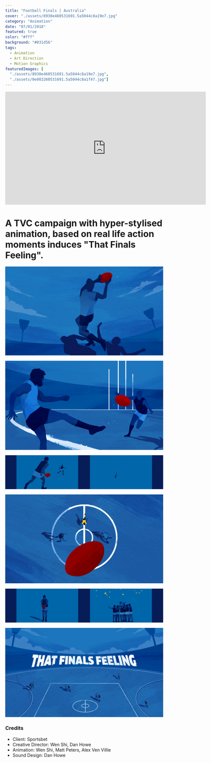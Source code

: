 ```yaml
---
title: "Football Finals | Australia"
cover: "./assets/8930e460531691.5a5044c8a19e7.jpg"
category: "Animation"
date: "07/01/2018"
featured: true
color: "#fff"
background: "#031d56"
tags:
  - Animation
  - Art Direction
  - Motion Graphics
featuredImages: [
  "./assets/8930e460531691.5a5044c8a19e7.jpg", 
  "./assets/0e083260531691.5a5044c8a1f47.jpg"]
---
```


<iframe src="https://player.vimeo.com/video/249741323?title=0&byline=0&portrait=0" 
  width="640" 
  height="360" 
  frameborder="0" 
  webkitallowfullscreen 
  mozallowfullscreen 
  allowfullscreen></iframe>

# A TVC campaign with hyper-stylised animation, based on real life action moments induces "That Finals Feeling".

![](./assets/8930e460531691.5a5044c8a19e7.jpg)

![](./assets/0e083260531691.5a5044c8a1f47.jpg)

![](./assets/98803360531691.5a52f19c18ee2.gif)

![](./assets/a5862060531691.5a5044c8a08c0.jpg)

![](./assets/7930b460531691.5a52f19c1946b.gif)

![](./assets/838da060531691.5a5044c8a2509.jpg)

### Credits

- Client: Sportsbet
- Creative Director: Wen Shi, Dan Howe
- Animation: Wen Shi, Matt Peters, Alex Ven Villie
- Sound Design: Dan Howe

